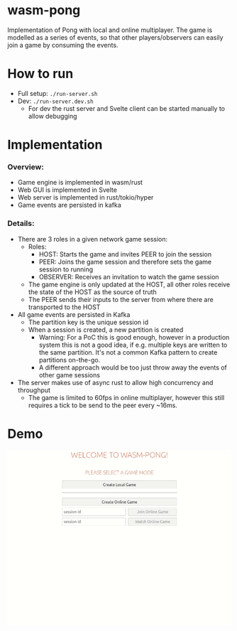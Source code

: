 # wasm-pong

Implementation of Pong with local and online multiplayer.
The game is modelled as a series of events, so that other players/observers can easily join a game by consuming the events.

# How to run

- Full setup: `./run-server.sh`
- Dev: `./run-server.dev.sh`
  - For dev the rust server and Svelte client can be started manually to allow debugging

# Implementation

### Overview:
- Game engine is implemented in wasm/rust
- Web GUI is implemented in Svelte
- Web server is implemented in rust/tokio/hyper
- Game events are persisted in kafka

### Details:
- There are 3 roles in a given network game session:
  - Roles: 
    - HOST: Starts the game and invites PEER to join the session
    - PEER: Joins the game session and therefore sets the game session to running
    - OBSERVER: Receives an invitation to watch the game session
  - The game engine is only updated at the HOST, all other roles receive the state of the HOST as the source of truth
  - The PEER sends their inputs to the server from where there are transported to the HOST
- All game events are persisted in Kafka
  - The partition key is the unique session id
  - When a session is created, a new partition is created
    - Warning: For a PoC this is good enough, however in a production system this is not a good idea, if e.g. multiple keys are written to the same partition. It's not a common Kafka pattern to create partitions on-the-go.
    - A different approach would be too just throw away the events of other game sessions
- The server makes use of async rust to allow high concurrency and throughput
  - The game is limited to 60fps in online multiplayer, however this still requires a tick to be send to the peer every ~16ms.

# Demo

![Demo](./docs/demo.gif)
